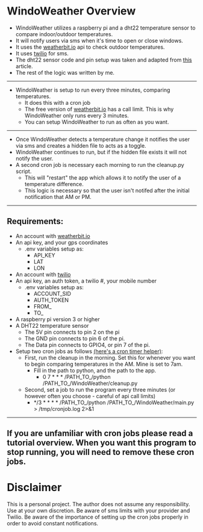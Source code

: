 # WindoWeather Overview

* WindoWeather utilizes a raspberry pi and a dht22 temperature sensor to compare indoor/outdoor temperatures.
* It will notify users via sms when it's time to open or close windows.
* It uses the [weatherbit.io](https://www.weatherbit.io/) api to check outdoor temperatures.
* It uses [twilio](https://twilio.com) for sms.
* The dht22 sensor code and pin setup was taken and adapted from [this](https://medium.com/initial-state/how-to-build-a-raspberry-pi-temperature-monitor-8c2f70acaea9) article.
* The rest of the logic was written by me.
----
* WindoWeather is setup to run every three minutes, comparing temperatures.
  * It does this with a cron job
  * The free version of [weatherbit.io](https://www.weatherbit.io/) has a call limit. This is why WindoWeather only runs every 3 minutes. 
  * You can setup WindoWeather to run as often as you want. 
----
* Once WindoWeather detects a temperature change it notifies the user via sms and creates a hidden file to acts as a toggle.
* WindoWeather continues to run, but if the hidden file exists it will not notify the user.
* A second cron job is necessary each morning to run the cleanup.py script. 
  * This will "restart" the app which allows it to notify the user of a temperature difference.
  * This logic is necessary so that the user isn't notifed after the initial notification that AM or PM.
----
## Requirements: 
* An account with [weatherbit.io](https://www.weatherbit.io/)
* An api key, and your gps coordinates
  * .env variables setup as:
    - API_KEY
    - LAT
    - LON
* An account with [twilio](https://twilio.com)
* An api key, an auth token, a twilio #, your mobile number
  * .env variables setup as:
    - ACCOUNT_SID
    - AUTH_TOKEN
    - FROM_
    - TO_
* A raspberry pi version 3 or higher
* A DHT22 temperature sensor
  * The 5V pin connects to pin 2 on the pi
  * The GND pin connects to pin 6 of the pi.
  * The Data pin connects to GPIO4, or pin 7 of the pi.
* Setup two cron jobs as follows [(here's a cron timer helper)](https://crontab.guru/): 
  * First, run the cleanup in the morning. Set this for whenever you want to begin comparing temperatures in the AM. Mine is set to 7am.
    * Fill in the path to python, and the path to the app.
      - 0 7 * * * /PATH_TO_/python /PATH_TO_/WindoWeather/cleanup.py
  * Second, set a job to run the program every three minutes (or however often you choose - careful of api call limits)
      - */3 * * * * /PATH_TO_/python /PATH_TO_/WindoWeather/main.py > /tmp/cronjob.log 2>&1
----
If you are unfamiliar with cron jobs please read a tutorial overview. When you want this program to stop running, you will need to remove these cron jobs.
----
# Disclaimer
This is a personal project. The author does not assume any responsibility. Use at your own discretion. Be aware of sms limits with your provider and Twilio.
Be aware of the importance of setting up the cron jobs properly in order to avoid constant notifications. 
